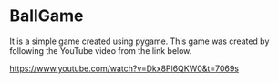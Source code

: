 # BallGame

It is a simple game created using pygame.
This game was created by following the YouTube video from the link below.

https://www.youtube.com/watch?v=Dkx8Pl6QKW0&t=7069s
